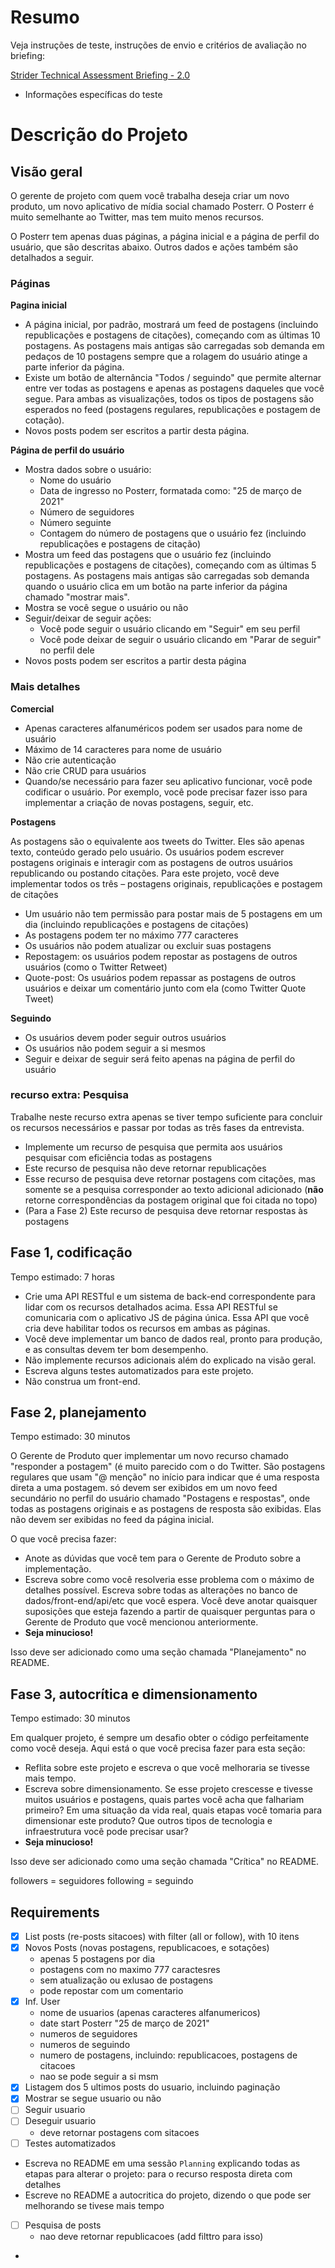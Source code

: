 # Resumo

Veja instruções de teste, instruções de envio e critérios de avaliação no briefing:

[Strider Technical Assessment Briefing - 2.0](https://www.notion.so/Strider-Technical-Assessment-Briefing-2-0-ecf69c8281e34c14ab1d29a46eeb5cdf)

- Informações específicas do teste

# Descrição do Projeto

## Visão geral

O gerente de projeto com quem você trabalha deseja criar um novo produto, um novo aplicativo de mídia social chamado Posterr. O Posterr é muito semelhante ao Twitter, mas tem muito menos recursos.

O Posterr tem apenas duas páginas, a página inicial e a página de perfil do usuário, que são descritas abaixo. Outros dados e ações também são detalhados a seguir.

### Páginas

**Pagina inicial**

- A página inicial, por padrão, mostrará um feed de postagens (incluindo republicações e postagens de citações), começando com as últimas 10 postagens. As postagens mais antigas são carregadas sob demanda em pedaços de 10 postagens sempre que a rolagem do usuário atinge a parte inferior da página.
- Existe um botão de alternância "Todos / seguindo" que permite alternar entre ver todas as postagens e apenas as postagens daqueles que você segue. Para ambas as visualizações, todos os tipos de postagens são esperados no feed (postagens regulares, republicações e postagem de cotação).
- Novos posts podem ser escritos a partir desta página.

**Página de perfil do usuário**

- Mostra dados sobre o usuário:
    - Nome do usuário
    - Data de ingresso no Posterr, formatada como: "25 de março de 2021"
    - Número de seguidores
    - Número seguinte
    - Contagem do número de postagens que o usuário fez (incluindo republicações e postagens de citação)
- Mostra um feed das postagens que o usuário fez (incluindo republicações e postagens de citações), começando com as últimas 5 postagens. As postagens mais antigas são carregadas sob demanda quando o usuário clica em um botão na parte inferior da página chamado "mostrar mais".
- Mostra se você segue o usuário ou não
- Seguir/deixar de seguir ações:
    - Você pode seguir o usuário clicando em "Seguir" em seu perfil
    - Você pode deixar de seguir o usuário clicando em "Parar de seguir" no perfil dele
- Novos posts podem ser escritos a partir desta página

### Mais detalhes

**Comercial**

- Apenas caracteres alfanuméricos podem ser usados ​​para nome de usuário
- Máximo de 14 caracteres para nome de usuário
- Não crie autenticação
- Não crie CRUD para usuários
- Quando/se necessário para fazer seu aplicativo funcionar, você pode codificar o usuário. Por exemplo, você pode precisar fazer isso para implementar a criação de novas postagens, seguir, etc.

**Postagens**

As postagens são o equivalente aos tweets do Twitter. Eles são apenas texto, conteúdo gerado pelo usuário. Os usuários podem escrever postagens originais e interagir com as postagens de outros usuários republicando ou postando citações. Para este projeto, você deve implementar todos os três – postagens originais, republicações e postagem de citações

- Um usuário não tem permissão para postar mais de 5 postagens em um dia (incluindo republicações e postagens de citações)
- As postagens podem ter no máximo 777 caracteres
- Os usuários não podem atualizar ou excluir suas postagens
- Repostagem: os usuários podem repostar as postagens de outros usuários (como o Twitter Retweet)
- Quote-post: Os usuários podem repassar as postagens de outros usuários e deixar um comentário junto com ela (como Twitter Quote Tweet)

**Seguindo**

- Os usuários devem poder seguir outros usuários
- Os usuários não podem seguir a si mesmos
- Seguir e deixar de seguir será feito apenas na página de perfil do usuário

### **recurso extra: Pesquisa**

Trabalhe neste recurso extra apenas se tiver tempo suficiente para concluir os recursos necessários e passar por todas as três fases da entrevista.

- Implemente um recurso de pesquisa que permita aos usuários pesquisar com eficiência todas as postagens
- Este recurso de pesquisa não deve retornar republicações
- Esse recurso de pesquisa deve retornar postagens com citações, mas somente se a pesquisa corresponder ao texto adicional adicionado (**não** retorne correspondências da postagem original que foi citada no topo)
- (Para a Fase 2) Este recurso de pesquisa deve retornar respostas às postagens

## Fase 1, codificação

Tempo estimado: 7 horas

- Crie uma API RESTful e um sistema de back-end correspondente para lidar com os recursos detalhados acima. Essa API RESTful se comunicaria com o aplicativo JS de página única. Essa API que você cria deve habilitar todos os recursos em ambas as páginas.
- Você deve implementar um banco de dados real, pronto para produção, e as consultas devem ter bom desempenho.
- Não implemente recursos adicionais além do explicado na visão geral.
- Escreva alguns testes automatizados para este projeto.
- Não construa um front-end.

## Fase 2, planejamento

Tempo estimado: 30 minutos

O Gerente de Produto quer implementar um novo recurso chamado "responder a postagem" (é muito parecido com o do Twitter. São postagens regulares que usam "@ menção" no início para indicar que é uma resposta direta a uma postagem. só devem ser exibidos em um novo feed secundário no perfil do usuário chamado "Postagens e respostas", onde todas as postagens originais e as postagens de resposta são exibidas. Elas não devem ser exibidas no feed da página inicial.

O que você precisa fazer:

- Anote as dúvidas que você tem para o Gerente de Produto sobre a implementação.
- Escreva sobre como você resolveria esse problema com o máximo de detalhes possível. Escreva sobre todas as alterações no banco de dados/front-end/api/etc que você espera. Você deve anotar quaisquer suposições que esteja fazendo a partir de quaisquer perguntas para o Gerente de Produto que você mencionou anteriormente.
- **Seja minucioso!**

Isso deve ser adicionado como uma seção chamada "Planejamento" no README.

## Fase 3, autocrítica e dimensionamento

Tempo estimado: 30 minutos

Em qualquer projeto, é sempre um desafio obter o código perfeitamente como você deseja. Aqui está o que você precisa fazer para esta seção:

- Reflita sobre este projeto e escreva o que você melhoraria se tivesse mais tempo.
- Escreva sobre dimensionamento. Se esse projeto crescesse e tivesse muitos usuários e postagens, quais partes você acha que falhariam primeiro? Em uma situação da vida real, quais etapas você tomaria para dimensionar este produto? Que outros tipos de tecnologia e infraestrutura você pode precisar usar?
- **Seja minucioso!**

Isso deve ser adicionado como uma seção chamada "Crítica" no README.


followers = seguidores
following = seguindo

## Requirements
- [X] List posts (re-posts sitacoes) with filter (all or follow), with 10 itens
- [X] Novos Posts (novas postagens, republicacoes, e sotações)
  - apenas 5 postagens por dia
  - postagens com no maximo 777 caractesres
  - sem atualização ou exlusao de postagens
  - pode repostar com um comentario
- [X] Inf. User
  - nome de usuarios (apenas caracteres alfanumericos)
  - date start Posterr "25 de março de 2021"
  - numeros de seguidores
  - numeros de seguindo
  - numero de postagens, incluindo: republicacoes, postagens de citacoes
  - nao se pode seguir a si msm
- [X] Listagem dos 5 ultimos posts do usuario, incluindo paginação
- [X] Mostrar se segue usuario ou não
- [ ] Seguir usuario
- [ ] Deseguir usuario
  - deve retornar postagens com sitacoes
- [ ] Testes automatizados
- Escreva no README em uma sessão `Planning` explicando todas as etapas para alterar o projeto:
      para o recurso resposta direta com detalhes
- Escreve no README a autocritica do projeto, dizendo o que pode ser melhorando se tivese mais tempo
- [ ] Pesquisa de posts
    - nao deve retornar republicacoes (add filttro para isso)
- 

